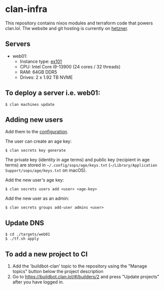 # clan-infra

This repository contains nixos modules and terraform code that powers clan.lol.
The website and git hosting is currently on [hetzner](https://www.hetzner.com/).

## Servers

- web01:
  - Instance type:
    [ex101](https://www.hetzner.com/de/dedicated-rootserver/ex101)
  - CPU: Intel Core i9-13900 (24 cores / 32 threads)
  - RAM: 64GB DDR5
  - Drives: 2 x 1.92 TB NVME

## To deploy a server i.e. web01:

```
$ clan machines update
```

## Adding new users

Add them to the [configuration](modules/admins.nix).

The user can create an age key:

```
$ clan secrets key generate
```

The private key (identity in age terms) and public key (recipient in age terms)
are stored in `~/.config/sops/age/keys.txt`
(`~/Library/Application Support/sops/age/keys.txt` on macOS).

Add the new user's age key:

```
$ clan secrets users add <user> <age-key>
```

Add the new user as an admin:

```
$ clan secrets groups add-user admins <user>
```

## Update DNS

```
$ cd ./targets/web01
$ ./tf.sh apply
```

## To add a new project to CI

1. Add the 'buildbot-clan' topic to the repository using the "Manage topics"
   button below the project description
2. Go to https://buildbot.clan.lol/#/builders/2 and press "Update projects"
   after you have logged in.
